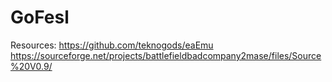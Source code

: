 # GoFesl

Resources:
https://github.com/teknogods/eaEmu
https://sourceforge.net/projects/battlefieldbadcompany2mase/files/Source%20V0.9/